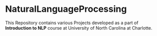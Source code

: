 # NaturalLanguageProcessing

This Repository contains various Projects developed as a part of **Introduction to NLP** course at University of North Carolina at Charlotte. 
